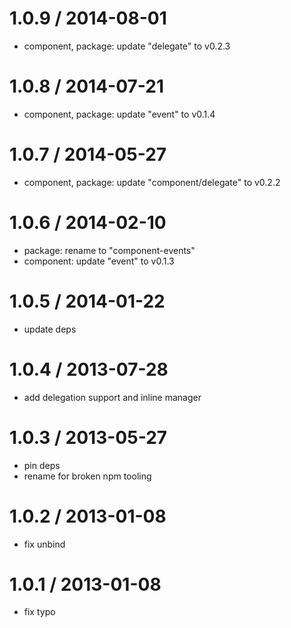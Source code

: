 
1.0.9 / 2014-08-01
==================

 * component, package: update "delegate" to v0.2.3

1.0.8 / 2014-07-21
==================

 * component, package: update "event" to v0.1.4

1.0.7 / 2014-05-27
==================

 * component, package: update "component/delegate" to v0.2.2

1.0.6 / 2014-02-10
==================

 * package: rename to "component-events"
 * component: update "event" to v0.1.3

1.0.5 / 2014-01-22
==================

 * update deps

1.0.4 / 2013-07-28
==================

 * add delegation support and inline manager

1.0.3 / 2013-05-27
==================

 * pin deps
 * rename for broken npm tooling

1.0.2 / 2013-01-08
==================

 * fix unbind

1.0.1 / 2013-01-08
==================

 * fix typo
